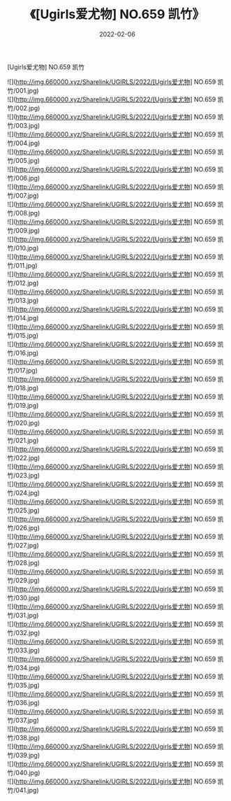 ﻿---
layout: post
title:  《[Ugirls爱尤物] NO.659 凯竹》
date:   2022-02-06
img: http://img.660000.xyz/Sharelink/UGIRLS/2022/[Ugirls爱尤物] NO.659 凯竹/000.jpg
categories: [美女, 清纯, 唯美]
---

[Ugirls爱尤物] NO.659 凯竹

 ![](http://img.660000.xyz/Sharelink/UGIRLS/2022/[Ugirls爱尤物] NO.659 凯竹/001.jpg) <br>![](http://img.660000.xyz/Sharelink/UGIRLS/2022/[Ugirls爱尤物] NO.659 凯竹/002.jpg) <br>![](http://img.660000.xyz/Sharelink/UGIRLS/2022/[Ugirls爱尤物] NO.659 凯竹/003.jpg) <br>![](http://img.660000.xyz/Sharelink/UGIRLS/2022/[Ugirls爱尤物] NO.659 凯竹/004.jpg) <br>![](http://img.660000.xyz/Sharelink/UGIRLS/2022/[Ugirls爱尤物] NO.659 凯竹/005.jpg) <br>![](http://img.660000.xyz/Sharelink/UGIRLS/2022/[Ugirls爱尤物] NO.659 凯竹/006.jpg) <br>![](http://img.660000.xyz/Sharelink/UGIRLS/2022/[Ugirls爱尤物] NO.659 凯竹/007.jpg) <br>![](http://img.660000.xyz/Sharelink/UGIRLS/2022/[Ugirls爱尤物] NO.659 凯竹/008.jpg) <br>![](http://img.660000.xyz/Sharelink/UGIRLS/2022/[Ugirls爱尤物] NO.659 凯竹/009.jpg) <br>![](http://img.660000.xyz/Sharelink/UGIRLS/2022/[Ugirls爱尤物] NO.659 凯竹/010.jpg) <br>![](http://img.660000.xyz/Sharelink/UGIRLS/2022/[Ugirls爱尤物] NO.659 凯竹/011.jpg) <br>![](http://img.660000.xyz/Sharelink/UGIRLS/2022/[Ugirls爱尤物] NO.659 凯竹/012.jpg) <br>![](http://img.660000.xyz/Sharelink/UGIRLS/2022/[Ugirls爱尤物] NO.659 凯竹/013.jpg) <br>![](http://img.660000.xyz/Sharelink/UGIRLS/2022/[Ugirls爱尤物] NO.659 凯竹/014.jpg) <br>![](http://img.660000.xyz/Sharelink/UGIRLS/2022/[Ugirls爱尤物] NO.659 凯竹/015.jpg) <br>![](http://img.660000.xyz/Sharelink/UGIRLS/2022/[Ugirls爱尤物] NO.659 凯竹/016.jpg) <br>![](http://img.660000.xyz/Sharelink/UGIRLS/2022/[Ugirls爱尤物] NO.659 凯竹/017.jpg) <br>![](http://img.660000.xyz/Sharelink/UGIRLS/2022/[Ugirls爱尤物] NO.659 凯竹/018.jpg) <br>![](http://img.660000.xyz/Sharelink/UGIRLS/2022/[Ugirls爱尤物] NO.659 凯竹/019.jpg) <br>![](http://img.660000.xyz/Sharelink/UGIRLS/2022/[Ugirls爱尤物] NO.659 凯竹/020.jpg) <br>![](http://img.660000.xyz/Sharelink/UGIRLS/2022/[Ugirls爱尤物] NO.659 凯竹/021.jpg) <br>![](http://img.660000.xyz/Sharelink/UGIRLS/2022/[Ugirls爱尤物] NO.659 凯竹/022.jpg) <br>![](http://img.660000.xyz/Sharelink/UGIRLS/2022/[Ugirls爱尤物] NO.659 凯竹/023.jpg) <br>![](http://img.660000.xyz/Sharelink/UGIRLS/2022/[Ugirls爱尤物] NO.659 凯竹/024.jpg) <br>![](http://img.660000.xyz/Sharelink/UGIRLS/2022/[Ugirls爱尤物] NO.659 凯竹/025.jpg) <br>![](http://img.660000.xyz/Sharelink/UGIRLS/2022/[Ugirls爱尤物] NO.659 凯竹/026.jpg) <br>![](http://img.660000.xyz/Sharelink/UGIRLS/2022/[Ugirls爱尤物] NO.659 凯竹/027.jpg) <br>![](http://img.660000.xyz/Sharelink/UGIRLS/2022/[Ugirls爱尤物] NO.659 凯竹/028.jpg) <br>![](http://img.660000.xyz/Sharelink/UGIRLS/2022/[Ugirls爱尤物] NO.659 凯竹/029.jpg) <br>![](http://img.660000.xyz/Sharelink/UGIRLS/2022/[Ugirls爱尤物] NO.659 凯竹/030.jpg) <br>![](http://img.660000.xyz/Sharelink/UGIRLS/2022/[Ugirls爱尤物] NO.659 凯竹/031.jpg) <br>![](http://img.660000.xyz/Sharelink/UGIRLS/2022/[Ugirls爱尤物] NO.659 凯竹/032.jpg) <br>![](http://img.660000.xyz/Sharelink/UGIRLS/2022/[Ugirls爱尤物] NO.659 凯竹/033.jpg) <br>![](http://img.660000.xyz/Sharelink/UGIRLS/2022/[Ugirls爱尤物] NO.659 凯竹/034.jpg) <br>![](http://img.660000.xyz/Sharelink/UGIRLS/2022/[Ugirls爱尤物] NO.659 凯竹/035.jpg) <br>![](http://img.660000.xyz/Sharelink/UGIRLS/2022/[Ugirls爱尤物] NO.659 凯竹/036.jpg) <br>![](http://img.660000.xyz/Sharelink/UGIRLS/2022/[Ugirls爱尤物] NO.659 凯竹/037.jpg) <br>![](http://img.660000.xyz/Sharelink/UGIRLS/2022/[Ugirls爱尤物] NO.659 凯竹/038.jpg) <br>![](http://img.660000.xyz/Sharelink/UGIRLS/2022/[Ugirls爱尤物] NO.659 凯竹/039.jpg) <br>![](http://img.660000.xyz/Sharelink/UGIRLS/2022/[Ugirls爱尤物] NO.659 凯竹/040.jpg) <br>![](http://img.660000.xyz/Sharelink/UGIRLS/2022/[Ugirls爱尤物] NO.659 凯竹/041.jpg) <br>